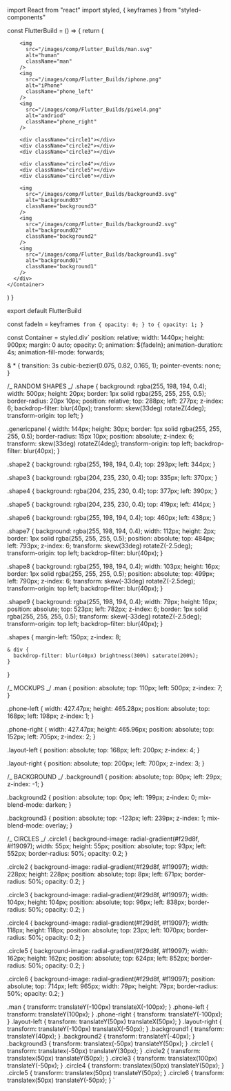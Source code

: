 import React from "react"
import styled, { keyframes } from "styled-components"

const FlutterBuild = () => {
return (
<Container>
<div>
<div className="shapes">
<div className="shape">
<div className="genericpanel shape2"></div>
<div className="genericpanel shape3"></div>
<div className="genericpanel shape4"></div>
<div className="genericpanel shape5"></div>
<div className="genericpanel shape6"></div>
</div>
</div>

        <img
          src="/images/comp/Flutter_Builds/man.svg"
          alt="human"
          className="man"
        />
        <img
          src="/images/comp/Flutter_Builds/iphone.png"
          alt="iPhone"
          className="phone_left"
        />
        <img
          src="/images/comp/Flutter_Builds/pixel4.png"
          alt="andriod"
          className="phone_right"
        />

        <div className="circle1"></div>
        <div className="circle2"></div>
        <div className="circle3"></div>

        <div className="circle4"></div>
        <div className="circle5"></div>
        <div className="circle6"></div>

        <img
          src="/images/comp/Flutter_Builds/background3.svg"
          alt="background03"
          className="background3"
        />
        <img
          src="/images/comp/Flutter_Builds/background2.svg"
          alt="background02"
          className="background2"
        />
        <img
          src="/images/comp/Flutter_Builds/background1.svg"
          alt="background01"
          className="background1"
        />
      </div>
    </Container>

)
}

export default FlutterBuild

const fadeIn = keyframes` from { opacity: 0; } to { opacity: 1; }`

const Container = styled.div`
position: relative;
width: 1440px;
height: 900px;
margin: 0 auto;
opacity: 0;
animation: ${fadeIn};
animation-duration: 4s;
animation-fill-mode: forwards;

& \* {
transition: 3s cubic-bezier(0.075, 0.82, 0.165, 1);
pointer-events: none;
}

/_ RANDOM SHAPES _/
.shape {
background: rgba(255, 198, 194, 0.4);
width: 500px;
height: 20px;
border: 1px solid rgba(255, 255, 255, 0.5);
border-radius: 20px 10px;
position: relative;
top: 288px;
left: 277px;
z-index: 6;
backdrop-filter: blur(40px);
transform: skew(33deg) rotateZ(4deg);
transform-origin: top left;
}

.genericpanel {
width: 144px;
height: 30px;
border: 1px solid rgba(255, 255, 255, 0.5);
border-radius: 15px 10px;
position: absolute;
z-index: 6;
transform: skew(33deg) rotateZ(4deg);
transform-origin: top left;
backdrop-filter: blur(40px);
}

.shape2 {
background: rgba(255, 198, 194, 0.4);
top: 293px;
left: 344px;
}

.shape3 {
background: rgba(204, 235, 230, 0.4);
top: 335px;
left: 370px;
}

.shape4 {
background: rgba(204, 235, 230, 0.4);
top: 377px;
left: 390px;
}

.shape5 {
background: rgba(204, 235, 230, 0.4);
top: 419px;
left: 414px;
}

.shape6 {
background: rgba(255, 198, 194, 0.4);
top: 460px;
left: 438px;
}

.shape7 {
background: rgba(255, 198, 194, 0.4);
width: 112px;
height: 2px;
border: 1px solid rgba(255, 255, 255, 0.5);
position: absolute;
top: 484px;
left: 793px;
z-index: 6;
transform: skew(33deg) rotateZ(-2.5deg);
transform-origin: top left;
backdrop-filter: blur(40px);
}

.shape8 {
background: rgba(255, 198, 194, 0.4);
width: 103px;
height: 16px;
border: 1px solid rgba(255, 255, 255, 0.5);
position: absolute;
top: 499px;
left: 790px;
z-index: 6;
transform: skew(-33deg) rotateZ(-2.5deg);
transform-origin: top left;
backdrop-filter: blur(40px);
}

.shape9 {
background: rgba(255, 198, 194, 0.4);
width: 79px;
height: 16px;
position: absolute;
top: 523px;
left: 782px;
z-index: 6;
border: 1px solid rgba(255, 255, 255, 0.5);
transform: skew(-33deg) rotateZ(-2.5deg);
transform-origin: top left;
backdrop-filter: blur(40px);
}

.shapes {
margin-left: 150px;
z-index: 8;

    & div {
      backdrop-filter: blur(40px) brightness(300%) saturate(200%);
    }

}

/_ MOCKUPS _/
.man {
position: absolute;
top: 110px;
left: 500px;
z-index: 7;
}

.phone-left {
width: 427.47px;
height: 465.28px;
position: absolute;
top: 168px;
left: 198px;
z-index: 1;
}

.phone-right {
width: 427.47px;
height: 465.96px;
position: absolute;
top: 152px;
left: 705px;
z-index: 2;
}

.layout-left {
position: absolute;
top: 168px;
left: 200px;
z-index: 4;
}

.layout-right {
position: absolute;
top: 200px;
left: 700px;
z-index: 3;
}

/_ BACKGROUND _/
.background1 {
position: absolute;
top: 80px;
left: 29px;
z-index: -1;
}

.background2 {
position: absolute;
top: 0px;
left: 199px;
z-index: 0;
mix-blend-mode: darken;
}

.background3 {
position: absolute;
top: -123px;
left: 239px;
z-index: 1;
mix-blend-mode: overlay;
}

/_ CIRCLES _/
.circle1 {
background-image: radial-gradient(#f29d8f, #f19097);
width: 55px;
height: 55px;
position: absolute;
top: 93px;
left: 552px;
border-radius: 50%;
opacity: 0.2;
}

.circle2 {
background-image: radial-gradient(#f29d8f, #f19097);
width: 228px;
height: 228px;
position: absolute;
top: 8px;
left: 671px;
border-radius: 50%;
opacity: 0.2;
}

.circle3 {
background-image: radial-gradient(#f29d8f, #f19097);
width: 104px;
height: 104px;
position: absolute;
top: 96px;
left: 838px;
border-radius: 50%;
opacity: 0.2;
}

.circle4 {
background-image: radial-gradient(#f29d8f, #f19097);
width: 118px;
height: 118px;
position: absolute;
top: 23px;
left: 1070px;
border-radius: 50%;
opacity: 0.2;
}

.circle5 {
background-image: radial-gradient(#f29d8f, #f19097);
width: 162px;
height: 162px;
position: absolute;
top: 624px;
left: 852px;
border-radius: 50%;
opacity: 0.2;
}

.circle6 {
background-image: radial-gradient(#f29d8f, #f19097);
position: absolute;
top: 714px;
left: 965px;
width: 79px;
height: 79px;
border-radius: 50%;
opacity: 0.2;
}

.man {
transform: translateY(-100px) translateX(-100px);
}
.phone-left {
transform: translateY(100px);
}
.phone-right {
transform: translateY(-100px);
}
.layout-left {
transform: translateY(50px) translateX(50px);
}
.layout-right {
transform: translateY(-100px) translateX(-50px);
}
.background1 {
transform: translateY(40px);
}
.background2 {
transform: translateY(-40px);
}
.background3 {
transform: translatex(-50px) translateY(50px);
}
.circle1 {
transform: translatex(-50px) translateY(30px);
}
.circle2 {
transform: translatex(50px) translateY(50px);
}
.circle3 {
transform: translatex(100px) translateY(-50px);
}
.circle4 {
transform: translatex(50px) translateY(50px);
}
.circle5 {
transform: translatex(50px) translateY(50px);
}
.circle6 {
transform: translatex(50px) translateY(-50px);
}
`
